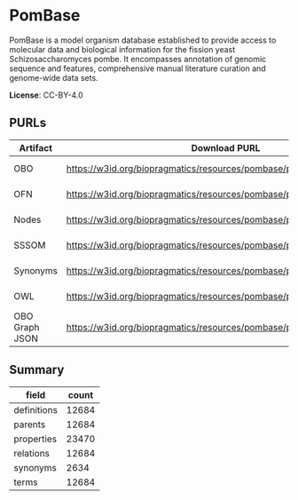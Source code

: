 # PomBase

PomBase is a model organism database established to provide access to molecular data and biological information for the fission yeast Schizosaccharomyces pombe. It encompasses annotation of genomic sequence and features, comprehensive manual literature curation and genome-wide data sets.

**License**: CC-BY-4.0

## PURLs

| Artifact       | Download PURL                                                         | Latest Versioned Download PURL                                                   |
|----------------|-----------------------------------------------------------------------|----------------------------------------------------------------------------------|
| OBO            | https://w3id.org/biopragmatics/resources/pombase/pombase.obo          | https://w3id.org/biopragmatics/resources/pombase/2025-03-01/pombase.obo          |
| OFN            | https://w3id.org/biopragmatics/resources/pombase/pombase.ofn          | https://w3id.org/biopragmatics/resources/pombase/2025-03-01/pombase.ofn          |
| Nodes          | https://w3id.org/biopragmatics/resources/pombase/pombase.tsv          | https://w3id.org/biopragmatics/resources/pombase/2025-03-01/pombase.tsv          |
| SSSOM          | https://w3id.org/biopragmatics/resources/pombase/pombase.sssom.tsv    | https://w3id.org/biopragmatics/resources/pombase/2025-03-01/pombase.sssom.tsv    |
| Synonyms       | https://w3id.org/biopragmatics/resources/pombase/pombase.synonyms.tsv | https://w3id.org/biopragmatics/resources/pombase/2025-03-01/pombase.synonyms.tsv |
| OWL            | https://w3id.org/biopragmatics/resources/pombase/pombase.owl          | https://w3id.org/biopragmatics/resources/pombase/2025-03-01/pombase.owl          |
| OBO Graph JSON | https://w3id.org/biopragmatics/resources/pombase/pombase.json         | https://w3id.org/biopragmatics/resources/pombase/2025-03-01/pombase.json         |

## Summary

| field       |   count |
|-------------|---------|
| definitions |   12684 |
| parents     |   12684 |
| properties  |   23470 |
| relations   |   12684 |
| synonyms    |    2634 |
| terms       |   12684 |
